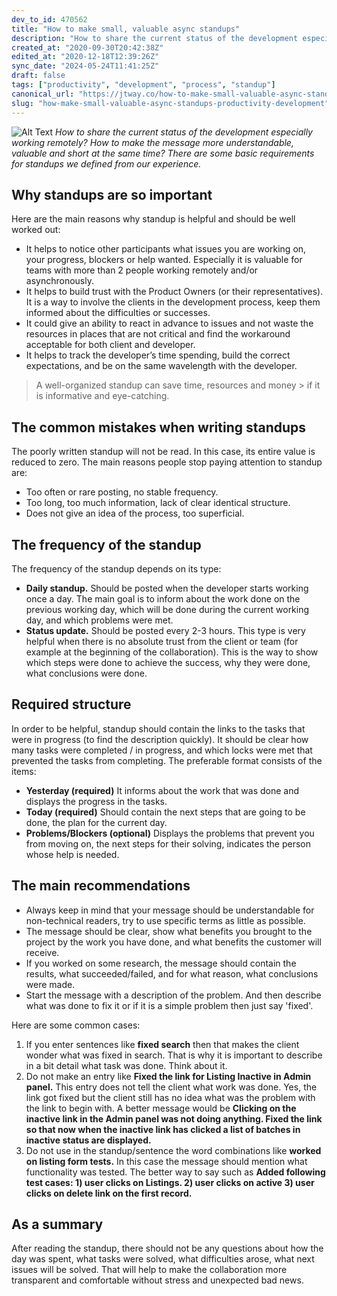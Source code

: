 ```yaml
---
dev_to_id: 470562
title: "How to make small, valuable async standups"
description: "How to share the current status of the development especially working remotely? How to make the mess..."
created_at: "2020-09-30T20:42:38Z"
edited_at: "2020-12-18T12:39:26Z"
sync_date: "2024-05-24T11:41:25Z"
draft: false
tags: ["productivity", "development", "process", "standup"]
canonical_url: "https://jtway.co/how-to-make-small-valuable-async-standups-fdd9afa32c59"
slug: "how-make-small-valuable-async-standups-productivity-development"
---
```

![Alt Text](https://dev-to-uploads.s3.amazonaws.com/i/jhw3pncadn7pqdv9oim4.png)
*How to share the current status of the development especially working remotely? How to make the message more understandable, valuable and short at the same time? There are some basic requirements for standups we defined from our experience.*

## Why standups are so important

Here are the main reasons why standup is helpful and should be well worked out:
- It helps to notice other participants what issues you are working on, your progress, blockers or help wanted. Especially it is valuable for teams with more than 2 people working remotely and/or asynchronously.
- It helps to build trust with the Product Owners (or their representatives). It is a way to involve the clients in the development process, keep them informed about the difficulties or successes.
- It could give an ability to react in advance to issues and not waste the resources in places that are not critical and find the workaround acceptable for both client and developer.
- It helps to track the developer’s time spending, build the correct expectations, and be on the same wavelength with the developer.

> A well-organized standup can save time, resources and money > if it is informative and eye-catching.

## The common mistakes when writing standups

The poorly written standup will not be read. In this case, its entire value is reduced to zero. The main reasons people stop paying attention to standup are:
- Too often or rare posting, no stable frequency. 
- Too long, too much information, lack of clear identical structure.
- Does not give an idea of ​​the process, too superficial.

## The frequency of the standup

The frequency of the standup depends on its type:
- **Daily standup.** Should be posted when the developer starts working once a day. The main goal is to inform about the work done on the previous working day, which will be done during the current working day, and which problems were met.
- **Status update.** Should be posted every 2-3 hours. This type is very helpful when there is no absolute trust from the client or team (for example at the beginning of the collaboration). This is the way to show which steps were done to achieve the success, why they were done, what conclusions were done.

## Required structure

In order to be helpful, standup should contain the links to the tasks that were in progress (to find the description quickly). It should be clear how many tasks were completed / in progress, and which locks were met that prevented the tasks from completing. The preferable format consists of the items:
- **Yesterday (required)**
It informs about the work that was done and displays the progress in the tasks.
- **Today (required)**
Should contain the next steps that are going to be done, the plan for the current day.
- **Problems/Blockers (optional)**
Displays the problems that prevent you from moving on, the next steps for their solving, indicates the person whose help is needed.

## The main recommendations

- Always keep in mind that your message should be understandable for non-technical readers, try to use specific terms as little as possible.
- The message should be clear, show what benefits you brought to the project by the work you have done, and what benefits the customer will receive.
- If you worked on some research, the message should contain the results, what succeeded/failed, and for what reason, what conclusions were made.
- Start the message with a description of the problem. And then describe what was done to fix it or if it is a simple problem then just say 'fixed'.

Here are some common cases:
1. If you enter sentences like **fixed search** then that makes the client wonder what was fixed in search. That is why it is important to describe in a bit detail what task was done. Think about it.
2. Do not make an entry like **Fixed the link for Listing Inactive in Admin panel.** This entry does not tell the client what work was done. Yes, the link got fixed but the client still has no idea what was the problem with the link to begin with. A better message would be **Clicking on the inactive link in the Admin panel was not doing anything. Fixed the link so that now when the inactive link has clicked a list of batches in inactive status are displayed.**
3. Do not use in the standup/sentence the word combinations like **worked on listing form tests.** In this case the message should mention what functionality was tested. The better way to say such as **Added following test cases: 1) user clicks on Listings. 2) user clicks on active 3) user clicks on delete link on the first record.**

## As a summary

After reading the standup, there should not be any questions about how the day was spent, what tasks were solved, what difficulties arose, what next issues will be solved. That will help to make the collaboration more transparent and comfortable without stress and unexpected bad news.


